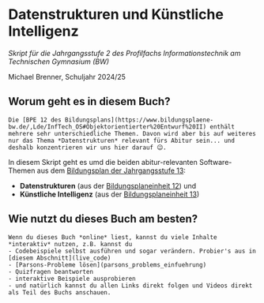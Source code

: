 # Datenstrukturen und Künstliche Intelligenz
*Skript für die Jahrgangsstufe 2 des Profilfachs Informationstechnik am Technischen Gymnasium (BW)*  

Michael Brenner, Schuljahr 2024/25


## Worum geht es in diesem Buch?

```{margin}
Die [BPE 12 des Bildungsplans](https://www.bildungsplaene-bw.de/,Lde/InfTech_OS#Objektorientierter%20Entwurf%20II) enthält mehrere sehr unterschiedliche Themen. Davon wird aber bis auf weiteres nur das Thema *Datenstrukturen* relevant fürs Abitur sein... und deshalb konzentrieren wir uns hier darauf 😉.
```

In diesem Skript geht es umd die beiden abitur-relevanten Software-Themen aus dem [Bildungsplan der Jahrgangsstufe 13](https://www.bildungsplaene-bw.de/,Lde/InfTech_OS):

- **Datenstrukturen** (aus der [Bildungsplaneinheit 12](https://www.bildungsplaene-bw.de/,Lde/InfTech_OS#Objektorientierter%20Entwurf%20II)) und
- **Künstliche Intelligenz** (aus der [Bildungsplaneinheit 13](https://www.bildungsplaene-bw.de/,Lde/InfTech_OS#K%C3%BCnstliche%20Intelligenz))


## Wie nutzt du dieses Buch am besten?

```{tip}
Wenn du dieses Buch *online* liest, kannst du viele Inhalte *interaktiv* nutzen, z.B. kannst du
- Codebeispiele selbst ausführen und sogar verändern. Probier's aus in [diesem Abschnitt](live_code)
- [Parsons-Probleme lösen](parsons_problems_einfuehrung)
- Quizfragen beantworten
- interaktive Beispiele ausprobieren
- und natürlich kannst du allen Links direkt folgen und Videos direkt als Teil des Buchs anschauen.
```
